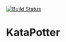 [![Build Status](https://travis-ci.org/treicko/MyKataPotter.png)](https://travis-ci.org/treicko/MyKataPotter)

KataPotter
==========
